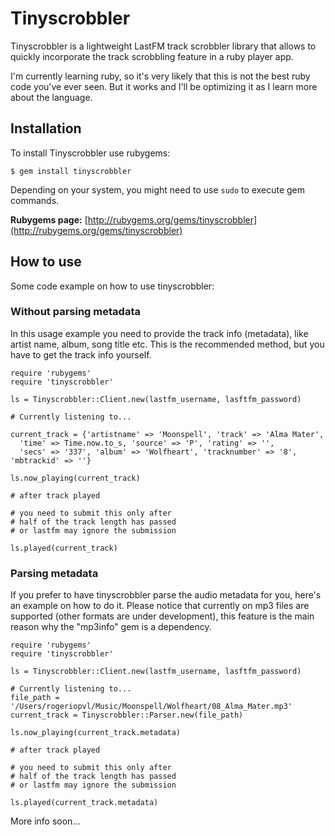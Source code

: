 # Tinyscrobbler

Tinyscrobbler is a lightweight LastFM track scrobbler library that allows to quickly incorporate the track scrobbling feature in a ruby player app.

I'm currently learning ruby, so it's very likely that this is not the best ruby code you've ever seen. But it works and I'll be optimizing it as I learn more about the language.

## Installation

To install Tinyscrobbler use rubygems:

	$ gem install tinyscrobbler

Depending on your system, you might need to use `sudo` to execute gem commands.

**Rubygems page:** [http://rubygems.org/gems/tinyscrobbler](http://rubygems.org/gems/tinyscrobbler)

## How to use

Some code example on how to use tinyscrobbler:

### Without parsing metadata

In this usage example you need to provide the track info (metadata), like artist name, album, song title etc. This is the recommended method, but you have to get the track info yourself.


	require 'rubygems'
	require 'tinyscrobbler'

	ls = Tinyscrobbler::Client.new(lastfm_username, lasftfm_password)

	# Currently listening to...

	current_track = {'artistname' => 'Moonspell', 'track' => 'Alma Mater',
	  'time' => Time.now.to_s, 'source' => 'P', 'rating' => '',
	  'secs' => '337', 'album' => 'Wolfheart', 'tracknumber' => '8', 'mbtrackid' => ''}

	ls.now_playing(current_track)

	# after track played
	
	# you need to submit this only after
	# half of the track length has passed
	# or lastfm may ignore the submission
	
	ls.played(current_track)

### Parsing metadata

If you prefer to have tinyscrobbler parse the audio metadata for you, here's an example on how to do it.
Please notice that currently on mp3 files are supported (other formats are under development), this feature is the main reason why the "mp3info" gem is a dependency.

	require 'rubygems'
	require 'tinyscrobbler'
	
	ls = Tinyscrobbler::Client.new(lastfm_username, lasftfm_password)

	# Currently listening to...
	file_path = '/Users/rogeriopvl/Music/Moonspell/Wolfheart/08_Alma_Mater.mp3'
	current_track = Tinyscrobbler::Parser.new(file_path)
	
	ls.now_playing(current_track.metadata)
	
	# after track played
	
	# you need to submit this only after
	# half of the track length has passed
	# or lastfm may ignore the submission
	
	ls.played(current_track.metadata)
	

More info soon...
